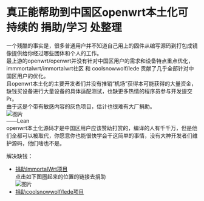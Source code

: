 # 真正能帮助到中国区openwrt本土化可持续的 捐助/学习 处整理               

一个残酷的事实是，很多普通用户并不知道自己用上的固件从编写源码到打包成镜像提供给你经过哪些团体和个人的工作。             
最上游的openwrt/openwrt并没有针对中国区用户的需求和设备特点重点优化，immmortalwrt/immortalwrt社区 和 coolsnowwolf/lede 贡献了几乎全部针对中国区用户的优化。            
且openwrt本土化的主要开发者们并没有推销“机场”获得本可能获得的大量资金，缺钱买设备进行大量设备的具体适配测试，也缺更多热情的程序员参与开发提交Pr。                
由于这是个带有敏感内容的灰色项目，估计也很难有大厂捐助。                  
![图片](https://user-images.githubusercontent.com/73426989/165127284-c6fe7278-f320-40ae-9df0-44986714128c.png)                   
——Lean            
openwrt本土化源码才是中国区用户应该赞助打赏的，编译的人有千千万，但是他们全都可以被取代，你愿意你也能很快学会干这简单的事情，没有大神开发者们维护源码，他们啥也不是。             

解决缺钱：         
* [捐助ImmortalWrt项目](https://github.com/1715173329)                                   
点击如下图圈起来的位置的链接去捐助         
![图片](https://user-images.githubusercontent.com/73426989/165130064-f21e2cfa-e855-4f00-919a-168326a25049.png)          
* [捐助coolsnowwolf/lede项目](https://github.com/coolsnowwolf/lede#%E6%8D%90%E8%B4%88)            





